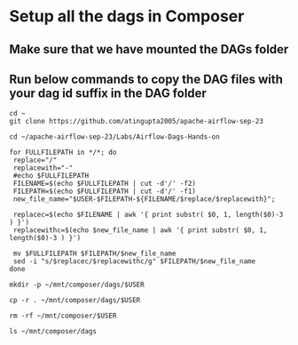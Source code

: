# Setup all the dags in Composer
## Make sure that we have mounted the DAGs folder
## Run below commands to copy the DAG files with your dag id suffix in the DAG folder
```
cd ~
git clone https://github.com/atingupta2005/apache-airflow-sep-23
```

```
cd ~/apache-airflow-sep-23/Labs/Airflow-Dags-Hands-on
```

```
for FULLFILEPATH in */*; do 
 replace="/"
 replacewith="-"
 #echo $FULLFILEPATH
 FILENAME=$(echo $FULLFILEPATH | cut -d'/' -f2)
 FILEPATH=$(echo $FULLFILEPATH | cut -d'/' -f1)
 new_file_name="$USER-$FILEPATH-${FILENAME/$replace/$replacewith}";

 replacec=$(echo $FILENAME | awk '{ print substr( $0, 1, length($0)-3 ) }')
 replacewithc=$(echo $new_file_name | awk '{ print substr( $0, 1, length($0)-3 ) }')
 
 mv $FULLFILEPATH $FILEPATH/$new_file_name
 sed -i "s/$replacec/$replacewithc/g" $FILEPATH/$new_file_name
done
```


```
mkdir -p ~/mnt/composer/dags/$USER
```


```
cp -r . ~/mnt/composer/dags/$USER
```

```
rm -rf ~/mnt/composer/$USER
```

```
ls ~/mnt/composer/dags
```
